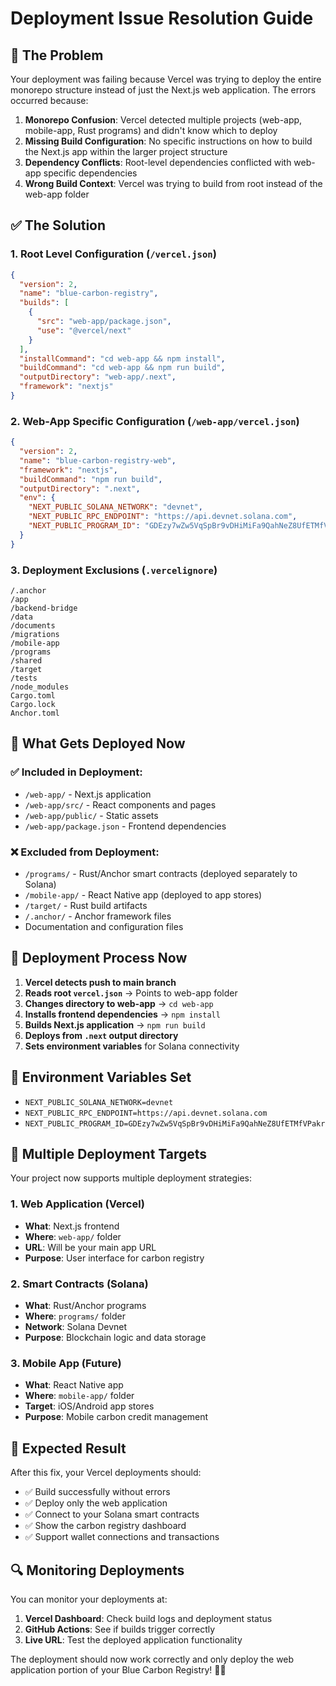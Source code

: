 # Deployment Issue Resolution Guide

## 🚫 The Problem
Your deployment was failing because Vercel was trying to deploy the entire monorepo structure instead of just the Next.js web application. The errors occurred because:

1. **Monorepo Confusion**: Vercel detected multiple projects (web-app, mobile-app, Rust programs) and didn't know which to deploy
2. **Missing Build Configuration**: No specific instructions on how to build the Next.js app within the larger project structure
3. **Dependency Conflicts**: Root-level dependencies conflicted with web-app specific dependencies
4. **Wrong Build Context**: Vercel was trying to build from root instead of the web-app folder

## ✅ The Solution

### 1. **Root Level Configuration** (`/vercel.json`)
```json
{
  "version": 2,
  "name": "blue-carbon-registry",
  "builds": [
    {
      "src": "web-app/package.json",
      "use": "@vercel/next"
    }
  ],
  "installCommand": "cd web-app && npm install",
  "buildCommand": "cd web-app && npm run build",
  "outputDirectory": "web-app/.next",
  "framework": "nextjs"
}
```

### 2. **Web-App Specific Configuration** (`/web-app/vercel.json`)
```json
{
  "version": 2,
  "name": "blue-carbon-registry-web",
  "framework": "nextjs",
  "buildCommand": "npm run build",
  "outputDirectory": ".next",
  "env": {
    "NEXT_PUBLIC_SOLANA_NETWORK": "devnet",
    "NEXT_PUBLIC_RPC_ENDPOINT": "https://api.devnet.solana.com",
    "NEXT_PUBLIC_PROGRAM_ID": "GDEzy7wZw5VqSpBr9vDHiMiFa9QahNeZ8UfETMfVPakr"
  }
}
```

### 3. **Deployment Exclusions** (`.vercelignore`)
```
/.anchor
/app
/backend-bridge
/data
/documents
/migrations
/mobile-app
/programs
/shared
/target
/tests
/node_modules
Cargo.toml
Cargo.lock
Anchor.toml
```

## 🎯 What Gets Deployed Now

### **✅ Included in Deployment:**
- `/web-app/` - Next.js application
- `/web-app/src/` - React components and pages
- `/web-app/public/` - Static assets
- `/web-app/package.json` - Frontend dependencies

### **❌ Excluded from Deployment:**
- `/programs/` - Rust/Anchor smart contracts (deployed separately to Solana)
- `/mobile-app/` - React Native app (deployed to app stores)
- `/target/` - Rust build artifacts
- `/.anchor/` - Anchor framework files
- Documentation and configuration files

## 🚀 Deployment Process Now

1. **Vercel detects push to main branch**
2. **Reads root `vercel.json`** → Points to web-app folder
3. **Changes directory to web-app** → `cd web-app`
4. **Installs frontend dependencies** → `npm install`
5. **Builds Next.js application** → `npm run build`
6. **Deploys from `.next` output directory**
7. **Sets environment variables** for Solana connectivity

## 🔧 Environment Variables Set

- `NEXT_PUBLIC_SOLANA_NETWORK=devnet`
- `NEXT_PUBLIC_RPC_ENDPOINT=https://api.devnet.solana.com`
- `NEXT_PUBLIC_PROGRAM_ID=GDEzy7wZw5VqSpBr9vDHiMiFa9QahNeZ8UfETMfVPakr`

## 📱 Multiple Deployment Targets

Your project now supports multiple deployment strategies:

### **1. Web Application (Vercel)**
- **What**: Next.js frontend
- **Where**: `web-app/` folder
- **URL**: Will be your main app URL
- **Purpose**: User interface for carbon registry

### **2. Smart Contracts (Solana)**
- **What**: Rust/Anchor programs
- **Where**: `programs/` folder  
- **Network**: Solana Devnet
- **Purpose**: Blockchain logic and data storage

### **3. Mobile App (Future)**
- **What**: React Native app
- **Where**: `mobile-app/` folder
- **Target**: iOS/Android app stores
- **Purpose**: Mobile carbon credit management

## 🎉 Expected Result

After this fix, your Vercel deployments should:
- ✅ Build successfully without errors
- ✅ Deploy only the web application
- ✅ Connect to your Solana smart contracts
- ✅ Show the carbon registry dashboard
- ✅ Support wallet connections and transactions

## 🔍 Monitoring Deployments

You can monitor your deployments at:
1. **Vercel Dashboard**: Check build logs and deployment status
2. **GitHub Actions**: See if builds trigger correctly
3. **Live URL**: Test the deployed application functionality

The deployment should now work correctly and only deploy the web application portion of your Blue Carbon Registry! 🌊💚